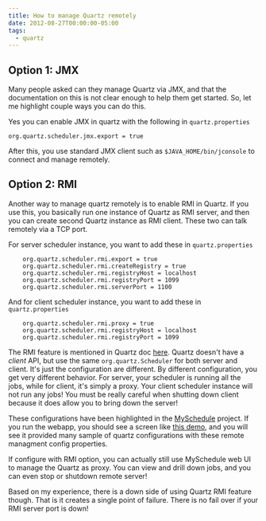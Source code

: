 ```yaml
---
title: How to manage Quartz remotely
date: 2012-08-27T00:00:00-05:00
tags:
  - quartz
---
```


## Option 1: JMX

Many people asked can they manage Quartz via JMX, and that the documentation on this is not clear enough to help them get started. So, let me highlight couple ways you can do this.

Yes you can enable JMX in quartz with the following in 
`quartz.properties`

    org.quartz.scheduler.jmx.export = true
    

After this, you use standard JMX client such as `$JAVA_HOME/bin/jconsole` to connect and manage remotely. 

## Option 2: RMI

Another way to manage quartz remotely is to enable RMI in Quartz. If you use this, you basically run one instance of Quartz as RMI server, and then 
you can create second Quartz instance as RMI client. These two can talk remotely via a TCP port. 

For server scheduler instance, you want to add these in `quartz.properties`

```
    org.quartz.scheduler.rmi.export = true
    org.quartz.scheduler.rmi.createRegistry = true
    org.quartz.scheduler.rmi.registryHost = localhost
    org.quartz.scheduler.rmi.registryPort = 1099
    org.quartz.scheduler.rmi.serverPort = 1100
```    

And for client scheduler instance, you want to add these in `quartz.properties`

```
    org.quartz.scheduler.rmi.proxy = true
    org.quartz.scheduler.rmi.registryHost = localhost
    org.quartz.scheduler.rmi.registryPort = 1099
```    

The RMI feature is mentioned in Quartz doc [here](http://quartz-scheduler.org/documentation/quartz-2.x/configuration/ConfigRMI). Quartz doesn't have 
a *client* API, but use the same `org.quartz.Scheduler` for both server and client. It's just the configuration are different.
By different configuration, you get very different behavior. For server, your scheduler is running all the jobs, while for client, it's simply a
proxy. Your client scheduler instance will not run any jobs! You must be really careful when shutting down client because it does allow you to bring
down the server!

These configurations have been highlighted in the [MySchedule](http://code.google.com/p/myschedule) project. If you run the webapp, you should see
a screen like [this demo](http://stormy-flower-6956.herokuapp.com/main/dashboard/create), and you will see it provided many sample of quartz configurations
with these remote managment config properties.

If configure with RMI option, you can actually still use MySchedule web UI to manage the Quartz as proxy. You can view and drill down jobs, and you can
even stop or shutdown remote server!

Based on my experience, there is a down side of using Quartz RMI feature though. That is it creates a single point of failure. There is no fail over 
if your RMI server port is down!
